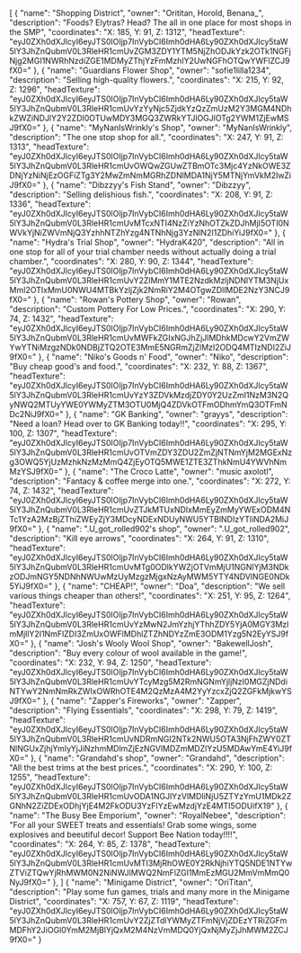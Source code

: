 [
    {
        "name": "Shopping District",
        "owner": "Orititan, Horold, Benana_",
        "description": "Foods? Elytras? Head? The all in one place for most shops in the SMP",
        "coordinates": "X: 185, Y: 91, Z: 1312",
        "headTexture": "eyJ0ZXh0dXJlcyI6eyJTS0lOIjp7InVybCI6Imh0dHA6Ly90ZXh0dXJlcy5taW5lY3JhZnQubmV0L3RleHR1cmUvZGM3ZDY1YTM5NjZhODJkYzk2OTk1NGFjNjg2MGI1NWRhNzdiZGE1MDMyZThjYzFmMzhlY2UwNGFhOTQwYWFlZCJ9fX0="
    },
    {
        "name": "Guardians Flower Shop",
        "owner": "sofie1lilla1234",
        "description": "Selling high-quality flowers.",
        "coordinates": "X: 215, Y: 92, Z: 1296",
        "headTexture": "eyJ0ZXh0dXJlcyI6eyJTS0lOIjp7InVybCI6Imh0dHA6Ly90ZXh0dXJlcy5taW5lY3JhZnQubmV0L3RleHR1cmUvYzYyNjc5ZjdkYzQzZmUzM2Y3MGM4NDhkZWZiNDJlY2Y2ZDI0OTUwMDY3MGQ3ZWRkYTJlOGJlOTg2YWM1ZjEwMSJ9fX0="
    },
    {
        "name": "MyNanIsWrinkly's Shop",
        "owner": "MyNanIsWrinkly",
        "description": "The one stop shop for all.",
        "coordinates": "X: 247, Y: 91, Z: 1313",
        "headTexture": "eyJ0ZXh0dXJlcyI6eyJTS0lOIjp7InVybCI6Imh0dHA6Ly90ZXh0dXJlcy5taW5lY3JhZnQubmV0L3RleHR1cmUvOWQwZGUwZTBmOTc3Mjc4YzNkOWE3ZDNjYzNiNjEzOGFiZTg3Y2MwZmNmMGRhZDNlMDA1NjY5MTNjYmVkM2IwZiJ9fX0="
    },
    {
        "name": "Dibzzyy's Fish Stand",
        "owner": "Dibzzyy",
        "description": "Selling delishious fish.",
        "coordinates": "X: 208, Y: 91, Z: 1336",
        "headTexture": "eyJ0ZXh0dXJlcyI6eyJTS0lOIjp7InVybCI6Imh0dHA6Ly90ZXh0dXJlcy5taW5lY3JhZnQubmV0L3RleHR1cmUvMTcxNTI4NzZiYzNhOTZkZDJhMjI5OTI0NWVkYjNiZWVmNjQ3YzhhNTZhYzg4NTNhNjg3YzNlN2I1ZDhiYiJ9fX0="
    },
    {
        "name": "Hydra's Trial Shop",
        "owner": "HydraK420",
        "description": "All in one stop for all of your trial chamber needs without actually doing a trial chamber.",
        "coordinates": "X: 280, Y: 90, Z: 1344",
        "headTexture": "eyJ0ZXh0dXJlcyI6eyJTS0lOIjp7InVybCI6Imh0dHA6Ly90ZXh0dXJlcy5taW5lY3JhZnQubmV0L3RleHR1cmUvY2ZlMmY1MTE2NzdkMzljNDNlYTM3NjUxMmI2OTIxMmU0NWU4MTBkYzljZjk2NmRiY2M4OTgwZDllMDE2NzY3NCJ9fX0="
    },
    {
        "name": "Rowan's Pottery Shop",
        "owner": "Rowan",
        "description": "Custom Pottery For Low Prices.",
        "coordinates": "X: 290, Y: 74, Z: 1432",
        "headTexture": "eyJ0ZXh0dXJlcyI6eyJTS0lOIjp7InVybCI6Imh0dHA6Ly90ZXh0dXJlcy5taW5lY3JhZnQubmV0L3RleHR1cmUvMWFkZGIxNGJhZjJlMDhkMDcwY2VmZWYwYTNiMzgzNDk0NDBjZTQ2OTE3MmE5NGRmZjZlMzI2ODQ4MTIzNDI2ZiJ9fX0="
    },
    {
        "name": "Niko's Goods n' Food",
        "owner": "Niko",
        "description": "Buy cheap good's and food.",
        "coordinates": "X: 232, Y: 88, Z: 1367",
        "headTexture": "eyJ0ZXh0dXJlcyI6eyJTS0lOIjp7InVybCI6Imh0dHA6Ly90ZXh0dXJlcy5taW5lY3JhZnQubmV0L3RleHR1cmUvYzY3ZDVkMzdjZDY0Y2UzZmI1NzM3N2QyNWQ2MTUyYWE0YWMyZTM3OTU0MjQ4ZDVkOTFmODhmYmQ3OTFmNDc2NiJ9fX0="
    },
    {
        "name": "GK Banking",
        "owner": "grayys",
        "description": "Need a loan? Head over to GK Banking today!!",
        "coordinates": "X: 295, Y: 100, Z: 1307",
        "headTexture": "eyJ0ZXh0dXJlcyI6eyJTS0lOIjp7InVybCI6Imh0dHA6Ly90ZXh0dXJlcy5taW5lY3JhZnQubmV0L3RleHR1cmUvOTVmZDY3ZDU2ZmZjNTNmYjM2MGExNzg3OWQ5YjUzMzhkNzMzMmQ4ZjEyOTQ5MWE1ZTE3ZThkNmU4YWVhNmMzYSJ9fX0="
    },
    {
        "name": "The Croco Latte",
        "owner": "music axolotl",
        "description": "Fantacy & coffee merge into one.",
        "coordinates": "X: 272, Y: 74, Z: 1432",
        "headTexture": "eyJ0ZXh0dXJlcyI6eyJTS0lOIjp7InVybCI6Imh0dHA6Ly90ZXh0dXJlcy5taW5lY3JhZnQubmV0L3RleHR1cmUvZTJkMTUxNDIxMmEyZmMyYWExODM4NTc1YzA2MzBjZThiZWEyZjY3MDcyNDExNDUyNWU5YTBlNDIzYTliNDA2MiJ9fX0="
    },
    {
        "name": ".U_got_rolled902's shop",
        "owner": ".U_got_rolled902",
        "description": "Kill eye arrows",
        "coordinates": "X: 264, Y: 91, Z: 1310",
        "headTexture": "eyJ0ZXh0dXJlcyI6eyJTS0lOIjp7InVybCI6Imh0dHA6Ly90ZXh0dXJlcy5taW5lY3JhZnQubmV0L3RleHR1cmUvMTg0ODlkYWZjOTVmMjU1NGNlYjM3NDkzODJmNGY5NDNhNWUwMzUyMzgzMjgxNzAyMWM5YTY4NDVlNGE0NDk5YiJ9fX0="
    },
    {
        "name": "CHEAP!",
        "owner": "Doa",
        "description": "We sell various things cheaper than others!",
        "coordinates": "X: 251, Y: 95, Z: 1264",
        "headTexture": "eyJ0ZXh0dXJlcyI6eyJTS0lOIjp7InVybCI6Imh0dHA6Ly90ZXh0dXJlcy5taW5lY3JhZnQubmV0L3RleHR1cmUvYzMwN2JmYzhjYThhZDY5YjA0MGY3MzlmMjllY2I1NmFlZDI3ZmUxOWFlMDhlZTZhNDYzZmE3ODM1Yzg5N2EyYSJ9fX0="
    },
    {
        "name": "Josh's Wooly Wool Shop",
        "owner": "BakewellJosh",
        "description": "Buy every colour of wool available in the game!",
        "coordinates": "X: 232, Y: 94, Z: 1250",
        "headTexture": "eyJ0ZXh0dXJlcyI6eyJTS0lOIjp7InVybCI6Imh0dHA6Ly90ZXh0dXJlcy5taW5lY3JhZnQubmV0L3RleHR1cmUvYTcyMzg5M2RmNGNmYjljNzI0MGZjNDdiNTYwY2NmNmRkZWIxOWRhOTE4M2QzMzA4M2YyYzcxZjQ2ZGFkMjkwYSJ9fX0="
    },
    {
        "name": "Zapper's Fireworks",
        "owner": "Zapper",
        "description": "Flying Essentials",
        "coordinates": "X: 298, Y: 79, Z: 1419",
        "headTexture": "eyJ0ZXh0dXJlcyI6eyJTS0lOIjp7InVybCI6Imh0dHA6Ly90ZXh0dXJlcy5taW5lY3JhZnQubmV0L3RleHR1cmUvNDRmNGI2NTk2NWU5OTA3NjFhZWY0ZTNlNGUxZjhjYmIyYjJiNzhmMDlmZjEzNGVlMDZmMDZlYzU5MDAwYmE4YiJ9fX0="
    },
    {
        "name": "Grandahd's shop",
        "owner": "Grandahd",
        "description": "All the best trims at the best prices.",
        "coordinates": "X: 290, Y: 100, Z: 1255",
        "headTexture": "eyJ0ZXh0dXJlcyI6eyJTS0lOIjp7InVybCI6Imh0dHA6Ly90ZXh0dXJlcy5taW5lY3JhZnQubmV0L3RleHR1cmUvODA1NGJlYzVlMDliNjU5ZTYzYmU1MDk2ZGNhN2ZiZDExODhjYjE4M2FkODU3YzFlYzEwMzdjYzE4MTI5ODUifX19"
    },
    {
        "name": "The Busy Bee Emporium",
        "owner": "RoyalNebee",
        "description": "For all your SWEET treats and essentials! Grab some wings, some explosives and beeutiful decor! Support Bee Nation today!!!!",
        "coordinates": "X: 264, Y: 85, Z: 1378",
        "headTexture": "eyJ0ZXh0dXJlcyI6eyJTS0lOIjp7InVybCI6Imh0dHA6Ly90ZXh0dXJlcy5taW5lY3JhZnQubmV0L3RleHR1cmUvMTI3MjRhOWE0Y2RkNjhiYTQ5NDE1NTYwZTViZTQwYjRhMWM0N2NiNWJlMWQ2NmFlZGI1MmEzMGU2MmVmMmQ0NyJ9fX0="
    },
]
    {
        "name": "Minigame District",
        "owner": "OriTitan",
        "description": "Play some fun games, trials and many more in the Minigame District",
        "coordinates": "X: 757, Y: 67, Z: 1119",
        "headTexture": "eyJ0ZXh0dXJlcyI6eyJTS0lOIjp7InVybCI6Imh0dHA6Ly90ZXh0dXJlcy5taW5lY3JhZnQubmV0L3RleHR1cmUvY2ZjZTdlYWMyZTFmNjVjZDEzYTRiZGFmMDFhY2JiOGI0YmM2MjBlYjQxM2M4NzVmMDQ0YjQxNjMyZjJhMWM2ZCJ9fX0="
    }

